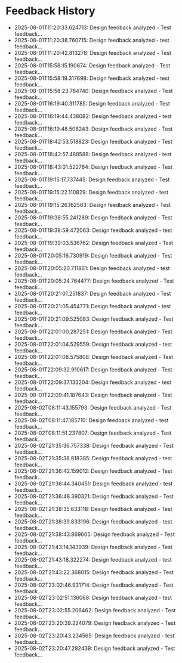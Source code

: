 # Feedback History

- 2025-08-01T11:20:33.624713: Design feedback analyzed - Test feedback...
- 2025-08-01T11:20:38.760715: Design feedback analyzed - test feedback...
- 2025-08-01T11:20:42.813278: Design feedback analyzed - Test feedback...
- 2025-08-01T15:58:15.190674: Design feedback analyzed - Test feedback...
- 2025-08-01T15:58:19.317698: Design feedback analyzed - test feedback...
- 2025-08-01T15:58:23.784740: Design feedback analyzed - Test feedback...
- 2025-08-01T16:19:40.311785: Design feedback analyzed - Test feedback...
- 2025-08-01T16:19:44.438082: Design feedback analyzed - test feedback...
- 2025-08-01T16:19:48.508243: Design feedback analyzed - Test feedback...
- 2025-08-01T18:42:53.518823: Design feedback analyzed - Test feedback...
- 2025-08-01T18:42:57.488588: Design feedback analyzed - test feedback...
- 2025-08-01T18:43:01.522764: Design feedback analyzed - Test feedback...
- 2025-08-01T19:15:17.737445: Design feedback analyzed - Test feedback...
- 2025-08-01T19:15:22.110829: Design feedback analyzed - test feedback...
- 2025-08-01T19:15:26.162563: Design feedback analyzed - Test feedback...
- 2025-08-01T19:38:55.241289: Design feedback analyzed - Test feedback...
- 2025-08-01T19:38:59.472063: Design feedback analyzed - test feedback...
- 2025-08-01T19:39:03.536762: Design feedback analyzed - Test feedback...
- 2025-08-01T20:05:16.730919: Design feedback analyzed - Test feedback...
- 2025-08-01T20:05:20.711861: Design feedback analyzed - test feedback...
- 2025-08-01T20:05:24.764477: Design feedback analyzed - Test feedback...
- 2025-08-01T20:21:01.251837: Design feedback analyzed - Test feedback...
- 2025-08-01T20:21:05.454771: Design feedback analyzed - test feedback...
- 2025-08-01T20:21:09.525083: Design feedback analyzed - Test feedback...
- 2025-08-01T22:01:00.287251: Design feedback analyzed - Test feedback...
- 2025-08-01T22:01:04.529559: Design feedback analyzed - test feedback...
- 2025-08-01T22:01:08.575808: Design feedback analyzed - Test feedback...
- 2025-08-01T22:09:32.910617: Design feedback analyzed - Test feedback...
- 2025-08-01T22:09:37.133204: Design feedback analyzed - test feedback...
- 2025-08-01T22:09:41.187643: Design feedback analyzed - Test feedback...
- 2025-08-02T08:11:43.155793: Design feedback analyzed - Test feedback...
- 2025-08-02T08:11:47.185710: Design feedback analyzed - test feedback...
- 2025-08-02T08:11:51.237807: Design feedback analyzed - Test feedback...
- 2025-08-02T21:35:36.757338: Design feedback analyzed - Test feedback...
- 2025-08-02T21:35:38.918385: Design feedback analyzed - test feedback...
- 2025-08-02T21:36:42.159012: Design feedback analyzed - Test feedback...
- 2025-08-02T21:36:44.340451: Design feedback analyzed - test feedback...
- 2025-08-02T21:36:48.390321: Design feedback analyzed - Test feedback...
- 2025-08-02T21:38:35.633118: Design feedback analyzed - Test feedback...
- 2025-08-02T21:38:39.833196: Design feedback analyzed - test feedback...
- 2025-08-02T21:38:43.869605: Design feedback analyzed - Test feedback...
- 2025-08-02T21:43:14.143939: Design feedback analyzed - Test feedback...
- 2025-08-02T21:43:18.322274: Design feedback analyzed - test feedback...
- 2025-08-02T21:43:22.368015: Design feedback analyzed - Test feedback...
- 2025-08-02T23:02:46.931714: Design feedback analyzed - Test feedback...
- 2025-08-02T23:02:51.136068: Design feedback analyzed - test feedback...
- 2025-08-02T23:02:55.206462: Design feedback analyzed - Test feedback...
- 2025-08-02T23:20:39.224079: Design feedback analyzed - Test feedback...
- 2025-08-02T23:20:43.234565: Design feedback analyzed - test feedback...
- 2025-08-02T23:20:47.282439: Design feedback analyzed - Test feedback...
